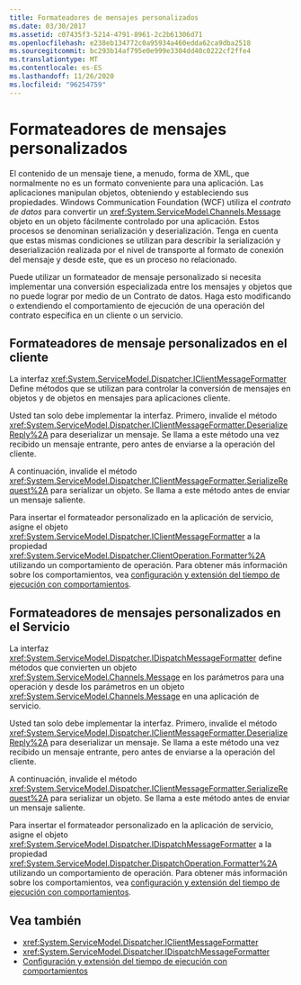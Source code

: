 ```yaml
---
title: Formateadores de mensajes personalizados
ms.date: 03/30/2017
ms.assetid: c07435f3-5214-4791-8961-2c2b61306d71
ms.openlocfilehash: e238eb134772c0a95934a460edda62ca9dba2518
ms.sourcegitcommit: bc293b14af795e0e999e3304dd40c0222cf2ffe4
ms.translationtype: MT
ms.contentlocale: es-ES
ms.lasthandoff: 11/26/2020
ms.locfileid: "96254759"
---
```

# <a name="custom-message-formatters"></a>Formateadores de mensajes personalizados

El contenido de un mensaje tiene, a menudo, forma de XML, que normalmente no es un formato conveniente para una aplicación. Las aplicaciones manipulan objetos, obteniendo y estableciendo sus propiedades. Windows Communication Foundation (WCF) utiliza el *contrato de datos* para convertir un <xref:System.ServiceModel.Channels.Message> objeto en un objeto fácilmente controlado por una aplicación. Estos procesos se denominan serialización y deserialización. Tenga en cuenta que estas mismas condiciones se utilizan para describir la serialización y deserialización realizada por el nivel de transporte al formato de conexión del mensaje y desde este, que es un proceso no relacionado.  
  
 Puede utilizar un formateador de mensaje personalizado si necesita implementar una conversión especializada entre los mensajes y objetos que no puede lograr por medio de un Contrato de datos. Haga esto modificando o extendiendo el comportamiento de ejecución de una operación del contrato específica en un cliente o un servicio.  
  
## <a name="custom-message-formatters-on-the-client"></a>Formateadores de mensaje personalizados en el cliente  

 La interfaz  <xref:System.ServiceModel.Dispatcher.IClientMessageFormatter> Define métodos que se utilizan para controlar la conversión de mensajes en objetos y de objetos en mensajes para aplicaciones cliente.  
  
 Usted tan solo debe implementar la interfaz. Primero, invalide el método <xref:System.ServiceModel.Dispatcher.IClientMessageFormatter.DeserializeReply%2A> para deserializar un mensaje. Se llama a este método una vez recibido un mensaje entrante, pero antes de enviarse a la operación del cliente.  
  
 A continuación, invalide el método <xref:System.ServiceModel.Dispatcher.IClientMessageFormatter.SerializeRequest%2A> para serializar un objeto. Se llama a este método antes de enviar un mensaje saliente.  
  
 Para insertar el formateador personalizado en la aplicación de servicio, asigne el objeto <xref:System.ServiceModel.Dispatcher.IClientMessageFormatter> a la propiedad <xref:System.ServiceModel.Dispatcher.ClientOperation.Formatter%2A> utilizando un comportamiento de operación. Para obtener más información sobre los comportamientos, vea [configuración y extensión del tiempo de ejecución con comportamientos](configuring-and-extending-the-runtime-with-behaviors.md).  
  
## <a name="custom-message-formatters-on-the-service"></a>Formateadores de mensajes personalizados en el Servicio  

 La interfaz <xref:System.ServiceModel.Dispatcher.IDispatchMessageFormatter> define métodos que convierten un objeto <xref:System.ServiceModel.Channels.Message> en los parámetros para una operación y desde los parámetros en un objeto <xref:System.ServiceModel.Channels.Message> en una aplicación de servicio.  
  
 Usted tan solo debe implementar la interfaz. Primero, invalide el método <xref:System.ServiceModel.Dispatcher.IClientMessageFormatter.DeserializeReply%2A> para deserializar un mensaje. Se llama a este método una vez recibido un mensaje entrante, pero antes de enviarse a la operación del cliente.  
  
 A continuación, invalide el método <xref:System.ServiceModel.Dispatcher.IClientMessageFormatter.SerializeRequest%2A> para serializar un objeto. Se llama a este método antes de enviar un mensaje saliente.  
  
 Para insertar el formateador personalizado en la aplicación de servicio, asigne el objeto <xref:System.ServiceModel.Dispatcher.IDispatchMessageFormatter> a la propiedad <xref:System.ServiceModel.Dispatcher.DispatchOperation.Formatter%2A> utilizando un comportamiento de operación. Para obtener más información sobre los comportamientos, vea [configuración y extensión del tiempo de ejecución con comportamientos](configuring-and-extending-the-runtime-with-behaviors.md).  
  
## <a name="see-also"></a>Vea también

- <xref:System.ServiceModel.Dispatcher.IClientMessageFormatter>
- <xref:System.ServiceModel.Dispatcher.IDispatchMessageFormatter>
- [Configuración y extensión del tiempo de ejecución con comportamientos](configuring-and-extending-the-runtime-with-behaviors.md)
